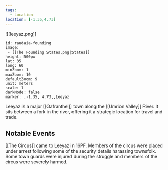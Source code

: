 ```yaml
---
tags:
  - Location
location: [-1.35,4.73]
---
```

![[leeyaz.png]]

```leaflet
id: raudaia-founding
image: 
 - [[The Founding States.png|States]]
height: 500px
lat: 35
long: 60
minZoom: 1
maxZoom: 10
defaultZoom: 9
unit: meters
scale: 1
darkMode: false
marker: ,-1.35, 4.73,,Leeyaz
```

Leeyaz is a major [[Gafranthel]] town along the [[Umrion Valley]] River. It sits between a fork in the river, offering it a strategic location for travel and trade. 

## Notable Events

[[The Circus]] came to Leeyaz in 16PF. Members of the circus were placed under arrest following some of the security details harassing townsfolk. Some town guards were injured during the struggle and members of the circus were severely harmed. 